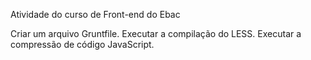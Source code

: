 Atividade do curso de Front-end do Ebac

Criar um arquivo Gruntfile.
Executar a compilação do LESS.
Executar a compressão de código JavaScript.
